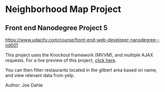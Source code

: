 Neighborhood Map Project
========================

Front end Nanodegree Project 5
------------------------------
https://www.udacity.com/course/front-end-web-developer-nanodegree--nd001

This project uses the Knockout framework (MVVM), and multiple AJAX requests.
For a live preview of this project, [click here](https://FlyingNarwhal.github.io/neighborhood-map-project).

You can then filter restaurants located in the gilbert area based on name,
and view relevant data from yelp.

Author: Joe Dahle
